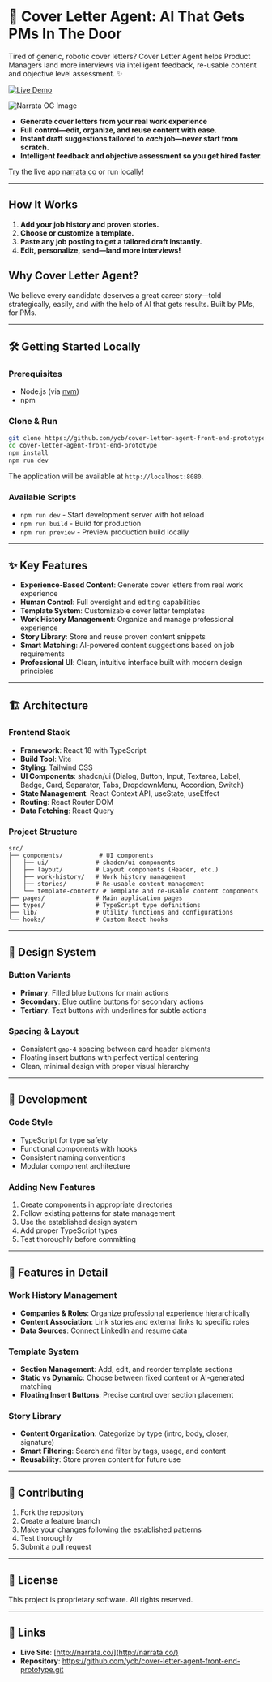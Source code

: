 # 🚀 Cover Letter Agent: AI That Gets PMs In The Door

Tired of generic, robotic cover letters? Cover Letter Agent helps Product Managers land more interviews via intelligent feedback, re-usable content and objective level assessment. ✨

[![Live Demo](https://img.shields.io/badge/Live%20Demo-narrata.co-blue?style=for-the-badge&logo=react)](http://narrata.co/)

![Narrata OG Image](http://narrata.co/OG-image.png)

- **Generate cover letters from your real work experience**
- **Full control—edit, organize, and reuse content with ease.**
- **Instant draft suggestions tailored to *each* job—never start from scratch.**
- **Intelligent feedback and objective assessment so you get hired faster.**

Try the live app [narrata.co](http://narrata.co/) or run locally!

---

## How It Works

1. **Add your job history and proven stories.**
2. **Choose or customize a template.**
3. **Paste any job posting to get a tailored draft instantly.**
4. **Edit, personalize, send—land more interviews!**

## Why Cover Letter Agent?

We believe every candidate deserves a great career story—told strategically, easily, and with the help of AI that gets results. Built by PMs, for PMs.

---

## 🛠️ Getting Started Locally

### Prerequisites

- Node.js (via [nvm](https://github.com/nvm-sh/nvm))
- npm

### Clone & Run

```bash
git clone https://github.com/ycb/cover-letter-agent-front-end-prototype.git
cd cover-letter-agent-front-end-prototype
npm install
npm run dev
```

The application will be available at `http://localhost:8080`.

### Available Scripts

- `npm run dev` - Start development server with hot reload
- `npm run build` - Build for production
- `npm run preview` - Preview production build locally

---

## ✨ Key Features

- **Experience-Based Content**: Generate cover letters from real work experience
- **Human Control**: Full oversight and editing capabilities
- **Template System**: Customizable cover letter templates
- **Work History Management**: Organize and manage professional experience
- **Story Library**: Store and reuse proven content snippets
- **Smart Matching**: AI-powered content suggestions based on job requirements
- **Professional UI**: Clean, intuitive interface built with modern design principles

---

## 🏗️ Architecture

### Frontend Stack

- **Framework**: React 18 with TypeScript
- **Build Tool**: Vite
- **Styling**: Tailwind CSS
- **UI Components**: shadcn/ui (Dialog, Button, Input, Textarea, Label, Badge, Card, Separator, Tabs, DropdownMenu, Accordion, Switch)
- **State Management**: React Context API, useState, useEffect
- **Routing**: React Router DOM
- **Data Fetching**: React Query

### Project Structure

```
src/
├── components/          # UI components
│   ├── ui/             # shadcn/ui components
│   ├── layout/         # Layout components (Header, etc.)
│   ├── work-history/   # Work history management
│   ├── stories/        # Re-usable content management
│   └── template-content/ # Template and re-usable content components
├── pages/              # Main application pages
├── types/              # TypeScript type definitions
├── lib/                # Utility functions and configurations
└── hooks/              # Custom React hooks
```

---

## 🎨 Design System

### Button Variants

- **Primary**: Filled blue buttons for main actions
- **Secondary**: Blue outline buttons for secondary actions  
- **Tertiary**: Text buttons with underlines for subtle actions

### Spacing & Layout

- Consistent `gap-4` spacing between card header elements
- Floating insert buttons with perfect vertical centering
- Clean, minimal design with proper visual hierarchy

---

## 🔧 Development

### Code Style

- TypeScript for type safety
- Functional components with hooks
- Consistent naming conventions
- Modular component architecture

### Adding New Features

1. Create components in appropriate directories
2. Follow existing patterns for state management
3. Use the established design system
4. Add proper TypeScript types
5. Test thoroughly before committing

---

## 📱 Features in Detail

### Work History Management

- **Companies & Roles**: Organize professional experience hierarchically
- **Content Association**: Link stories and external links to specific roles
- **Data Sources**: Connect LinkedIn and resume data

### Template System

- **Section Management**: Add, edit, and reorder template sections
- **Static vs Dynamic**: Choose between fixed content or AI-generated matching
- **Floating Insert Buttons**: Precise control over section placement

### Story Library

- **Content Organization**: Categorize by type (intro, body, closer, signature)
- **Smart Filtering**: Search and filter by tags, usage, and content
- **Reusability**: Store proven content for future use

---

## 🤝 Contributing

1. Fork the repository
2. Create a feature branch
3. Make your changes following the established patterns
4. Test thoroughly
5. Submit a pull request

---

## 📄 License

This project is proprietary software. All rights reserved.

---

## 🔗 Links

- **Live Site**: [http://narrata.co/](http://narrata.co/)
- **Repository**: https://github.com/ycb/cover-letter-agent-front-end-prototype.git

